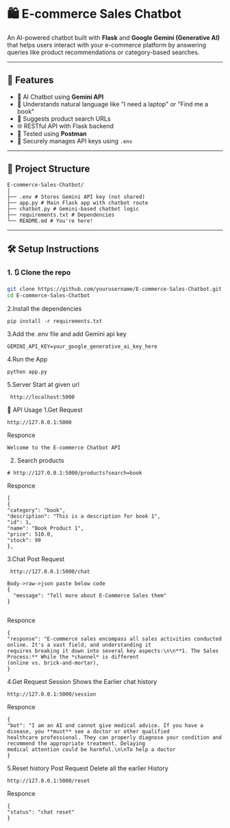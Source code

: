 # 🛍️ E-commerce Sales Chatbot

An AI-powered chatbot built with **Flask** and **Google Gemini (Generative AI)** that helps users interact with your e-commerce platform by answering queries like product recommendations or category-based searches.

---

## 🚀 Features

- 🤖 AI Chatbot using **Gemini API**
- 🧠 Understands natural language like "I need a laptop" or "Find me a book"
- 🔎 Suggests product search URLs
- 🌐 RESTful API with Flask backend
- 🧪 Tested using **Postman**
- 🔐 Securely manages API keys using `.env`

---

## 📁 Project Structure
```
E-commerce-Sales-Chatbot/
│
├── .env # Stores Gemini API key (not shared)
├── app.py # Main Flask app with chatbot route
├── chatbot.py # Gemini-based chatbot logic
├── requirements.txt # Dependencies
└── README.md # You're here!
```


---

## 🛠️ Setup Instructions

### 1. 🔃 Clone the repo

```bash
git clone https://github.com/yourusername/E-commerce-Sales-Chatbot.git
cd E-commerce-Sales-Chatbot
```


2.Install the dependencies
```
pip install -r requirements.txt
```
3.Add the .env file and add Gemini api key
```
GEMINI_API_KEY=your_google_generative_ai_key_here
```

4.Run the App
```
python app.py
```

5.Server Start at given url 
```
 http://localhost:5000
```

💬 API Usage
1.Get Request
```
http://127.0.0.1:5000
```

Responce
```
Welcome to the E-commerce Chatbot API
```

2. Search products

```
# http://127.0.0.1:5000/products?search=book
```
Responce
```
[
{
"category": "book",
"description": "This is a description for book 1",
"id": 1,
"name": "Book Product 1",
"price": 510.0,
"stock": 99
},
```

3.Chat Post Request
```
 http://127.0.0.1:5000/chat

Body->raw->json paste below code
{
  "message": "Tell more about E-Commerce Sales them"
}


```

Responce
```
{
"response": "E-commerce sales encompass all sales activities conducted online. It's a vast field, and understanding it
requires breaking it down into several key aspects:\n\n**1. The Sales Process:** While the *channel* is different
(online vs. brick-and-mortar),
}

```


4.Get Request Session
Shows the Earlier chat history
```
http://127.0.0.1:5000/session
```

Responce
```
{
"bot": "I am an AI and cannot give medical advice. If you have a disease, you **must** see a doctor or other qualified
healthcare professional. They can properly diagnose your condition and recommend the appropriate treatment. Delaying
medical attention could be harmful.\n\nTo help a doctor
}
```

5.Reset history Post Request Delete all the earlier History
```
http://127.0.0.1:5000/reset
```

Responce
```
{
"status": "chat reset"
}
```















